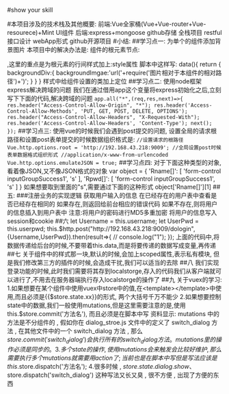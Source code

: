#show your skill


#本项目涉及的技术栈及其他概要:
    前端:Vue全家桶(Vue+Vue-router+Vue-resourece)+Mint UI组件
    后端:express+mongoose
    github存储
    全栈项目
    restful接口设计
    webApp形式
    github开源项目
#小结:
   ##学习点一:
      为单个的组件添加背景图片
      本项目中的解决办法是:
      组件的根元素节点:<div class="login" :style="">,这里的重点是为根元素的行间样式加上:style属性
      脚本中这样写:
                data(){
                    return {
                        backgroundDiv:{
                            backgroundImgae:'url('+require('图片相对于本组件的相对路径')+')';
                        }
                    }
                }
      样式中给组件设置的类加上定位
   ##学习点二:
      使用node框架express解决跨域的问题
      我们在通过借用app这个变量将express初始化之后,立刻写下下面的代码,解决跨域的问题
        `app.all("*",(req,res,next)=>{
            res.header("Access-Control-Allow-Origin", "*");
            res.header('Access-Control-Allow-Methods', 'PUT, GET, POST, DELETE, OPTIONS');
            res.header("Access-Control-Allow-Headers", "X-Requested-With");
            res.header('Access-Control-Allow-Headers', 'Content-Type');
            next();
        });`
   ##学习点三:
      使用vue的时候我们会遇到post提交的问题,
      设置全局的请求根路径和设置post表单提交的时候数据组织格式是:
      `//设置请求的根路径
        Vue.http.options.root = 'http://192.168.43.218:9009';
        //全局设置post时候表单数据格式组织形式
        //application/x-www-from-urlencoded
        Vue.http.options.emulateJSON = true;`
   ##学习点四:
      对于下面这种类型的对象,看着像JSON,又不像JSON格式的对象
      var object = { 'Rname[]': [ 'form-control inputGroupSuccess1', 's' ],
                        'Rpwd[]': [ 'form-control inputGroupSuccess1', 's' ] }
      如果想要取到里面的"s",需要通过下面的这种形式
      object['Rname[]'][1]
   ##五:
     ###注册业务的实现逻辑
        获取用户输入的信息
        在已经存在的用户表中查看是否已经存在相同的
        如果存在,则返回给前台相应的错误代码
        如果不存在,则将用户的信息插入到用户表中
           注意:将用户的密码进行MD5多重加密
           将用户的信息写入session和cookie
   ##六
      let Username = this.username;
                let UserPwd = this.userpwd;
                this.$http.post("http://192.168.43.218:9009/dologin",{Username,UserPwd}).then(result=>{
                    // console.log("1");
            });
      上面的代码中,将数据传递给后台的时候,不要带着this.data,而是将要传递的数据写成变量,再传递
   ##七
      关于组件中的样式那一块,默认的时候,会加上scoped属性,表示私有模块,
      但是我们修改第三方的插件的时候,会造成干扰,我们可以适当的去除
   ##八
     我们实现登录功能的时候,此时我们需要将其存到localstorge,存入的代码我们从客户端就可以进行了,不用去在服务器端执行存入localstorge的操作了
   ##九
      关于vuex的学习:
      1.如果想要在某个组件中使用vuex中store中的值,在<template></template>中使用,而且必须是{{$store.state.xx}}的形式,
      两个大括号千万不能少
      2.如果想要控制state中的数据,我们一般使用mutations,但是这里需要注意的是,使用this.$store.commit('方法名'),
      而且必须是在脚本中写
      资料显示:
         mutations 中的方法是不分组件的 , 假如你在 dialog_stroe.js 文件中的定义了
         switch_dialog 方法 , 在其他文件中的一个 switch_dialog 方法 , 那么
         $store.commit('switch_dialog') 会执行所有的 switch_dialog 方法。
         mutations里的操作必须是同步的。
      3.多个 state 的操作 , 使用 mutations 会来触发会比较好维护 , 那么需要执行多个 mutations 就需要用 action 了;
      当前也是在脚本中写
      但是写法应该是this.$store.dispatch('方法名');
      4.很多时候 , $store.state.dialog.show 、$store.dispatch('switch_dialog') 这种写法又长又臭 , 很不方便 ,
      出现了方便的东西

